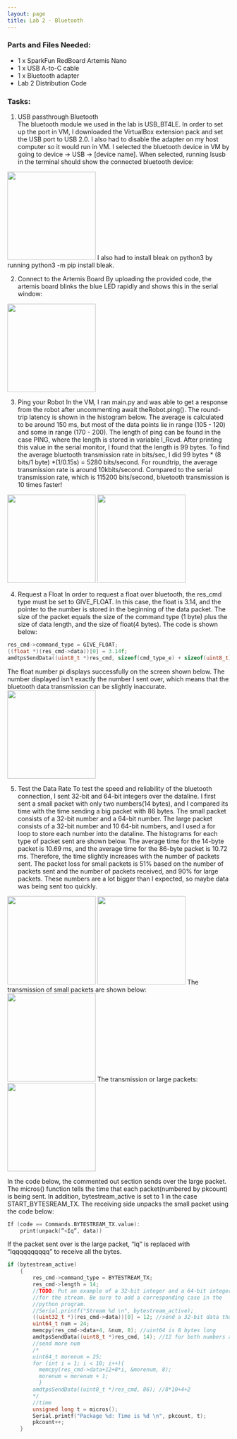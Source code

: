 ```yaml
---
layout: page
title: Lab 2 - Bluetooth
---
```

### Parts and Files Needed:
* 1 x SparkFun RedBoard Artemis Nano
* 1 x USB A-to-C cable
* 1 x Bluetooth adapter
* Lab 2 Distribution Code

### Tasks:
1. USB passthrough Bluetooth  
The bluetooth module we used in the lab is USB_BT4LE.  In order to set up the port in VM, I downloaded the VirtualBox extension pack and set the USB port to USB 2.0.  I also had to disable the adapter on my host computer so it would run in VM.  I selected the bluetooth device in VM by going to device -> USB -> [device name].  When selected, running lsusb in the terminal should show the connected bluetooth device: 
<img src ="images/lab2_bluetoothsetup.jpg" width = "200">
I also had to install bleak on python3 by running python3 -m pip install bleak.

2. Connect to the Artemis Board
By uploading the provided code, the artemis board blinks the blue LED rapidly and shows this in the serial window: 
<img src ="images/lab2_arduinosetup.jpg" width = "200">

3. Ping your Robot
In the VM, I ran main.py and was able to get a response from the robot after uncommenting await theRobot.ping().  The round-trip latency is shown in the histogram below.  The average is calculated to be around 150 ms, but most of the data points lie in range (105 - 120) and some in range (170 - 200).  The length of ping can be found in the case PING, where the length is stored in variable l_Rcvd.  After printing this value in the serial monitor, I found that the length is 99 bytes.  To find the average bluetooth transmission rate in bits/sec, I did 99 bytes * (8 bits/1 byte) *(1/0.15s) = 5280 bits/second.  For roundtrip, the average transmission rate is around 10kbits/second.  Compared to the serial transmission rate, which is 115200 bits/second, bluetooth transmission is 10 times faster! 
<img src ="images/lab2_pinghist.jpg" width = "200">
<img src ="images/lab2_ping.jpg" width = "200">


4. Request a Float
In order to request a float over bluetooth, the res_cmd type must be set to GIVE_FLOAT.  In this case, the float is 3.14, and the pointer to the number is stored in the beginning of the data packet.  The size of the packet equals the size of the command type (1 byte) plus the size of data length, and the size of float(4 bytes).  The code is shown below: 
```c
res_cmd->command_type = GIVE_FLOAT;
((float *)(res_cmd->data))[0] = 3.14f;
amdtpsSendData((uint8_t *)res_cmd, sizeof(cmd_type_e) + sizeof(uint8_t) + sizeof(float));
```
The float number pi displays successfully on the screen shown below.  The number displayed isn’t exactly the number I sent over, which means that the bluetooth data transmission can be slightly inaccurate.  
<img src ="images/lab2_float.jpg" width = "200">

5. Test the Data Rate
To test the speed and reliability of the bluetooth connection, I sent 32-bit and 64-bit integers over the dataline.  I first sent a small packet with only two numbers(14 bytes), and I compared its time with the time sending a big packet with 86 bytes.  The small packet consists of a 32-bit number and a 64-bit number.  The large packet consists of a 32-bit number and 10 64-bit numbers, and I used a for loop to store each number into the dataline.  The histograms for each type of packet sent are shown below.  The average time for the 14-byte packet is 10.69 ms, and the average time for the 86-byte packet is 10.72 ms.  Therefore, the time slightly increases with the number of packets sent.  The packet loss for small packets is 51% based on the number of packets sent and the number of packets received, and 90% for large packets.  These numbers are a lot bigger than I expected, so maybe data was being sent too quickly.
<img src ="images/lab2_14bytehist.jpg" width = "200">
<img src ="images/lab2_84bytehist.jpg" width = "200">
The transmission of small packets are shown below: 
<img src ="images/lab2_lesspackets.jpg" width = "200">
The transmission or large packets: 
<img src ="images/lab2_morepackets.jpg" width = "200">


In the code below, the commented out section sends over the large packet.  The micros() function tells the time that each packet(numbered by pkcount) is being sent.  In addition, bytestream_active is set to 1 in the case START_BYTESREAM_TX.  The receiving side unpacks the small packet using the code below: 
```c
If (code == Commands.BYTESTREAM_TX.value):
	print(unpack(”<Iq”, data))
```
If the packet sent over is the large packet, “Iq” is replaced with “Iqqqqqqqqqq” to receive all the bytes.

```c
if (bytestream_active)
    {
        res_cmd->command_type = BYTESTREAM_TX;
        res_cmd->length = 14;
        //TODO: Put an example of a 32-bit integer and a 64-bit integer
        //for the stream. Be sure to add a corresponding case in the
        //python program.
        //Serial.printf("Stream %d \n", bytestream_active);
        ((uint32_t *)(res_cmd->data))[0] = 12; //send a 32-bit data that is 12, 4 bytes
        uint64_t num = 24;
        memcpy(res_cmd->data+4, &num, 8); //uint64 is 8 bytes long
        amdtpsSendData((uint8_t *)res_cmd, 14); //12 for both numbers and 2 for type and length
        //send more num
        /*
        uint64_t morenum = 25;
        for (int i = 1; i < 10; i++){
          memcpy(res_cmd->data+12+8*i, &morenum, 8);
          morenum = morenum + 1;
          }
        amdtpsSendData((uint8_t *)res_cmd, 86); //8*10+4+2
        */
        //time
        unsigned long t = micros();
        Serial.printf("Package %d: Time is %d \n", pkcount, t);
        pkcount++;
    }

```
